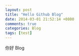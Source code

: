 ```yaml
---
layout: post
title: "Hello Github Blog"
date: 2014-03-01 21:52:14 +0800
comments: true
categories: Blog
tags: [test]
---
```

你好 Blog